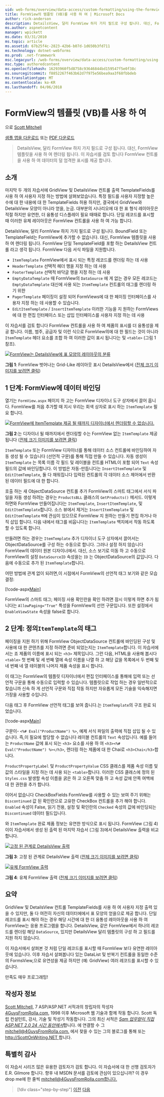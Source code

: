```yaml
---
uid: web-forms/overview/data-access/custom-formatting/using-the-formview-s-templates-vb
title: FormView의 템플릿 (VB)를 사용 하 여 | Microsoft Docs
author: rick-anderson
description: DetailsView, 달리 FormView 하지 가지 필드로 구성 됩니다. 대신, FormView 템플릿을 사용 하 여 렌더링 됩니다. 이 자습서의 6.를 사용 하 여 검토 합니다.
ms.author: aspnetcontent
manager: wpickett
ms.date: 03/31/2010
ms.topic: article
ms.assetid: 67b25f4c-2823-42b6-b07d-1d650b3fd711
ms.technology: dotnet-webforms
ms.prod: .net-framework
msc.legacyurl: /web-forms/overview/data-access/custom-formatting/using-the-formview-s-templates-vb
msc.type: authoredcontent
ms.openlocfilehash: 16293960f5d8758c93646844bd159547f5e0f38c
ms.sourcegitcommit: f8852267f463b62d7f975e56bea9aa3f68fbbdeb
ms.translationtype: MT
ms.contentlocale: ko-KR
ms.lasthandoff: 04/06/2018
---
```

<a name="using-the-formviews-templates-vb"></a>FormView의 템플릿 (VB)를 사용 하 여
====================
으로 [Scott Mitchell](https://twitter.com/ScottOnWriting)

[샘플 앱을 다운로드](http://download.microsoft.com/download/5/7/0/57084608-dfb3-4781-991c-407d086e2adc/ASPNET_Data_Tutorial_14_VB.exe) 또는 [PDF 다운로드](using-the-formview-s-templates-vb/_static/datatutorial14vb1.pdf)

> DetailsView, 달리 FormView 하지 가지 필드로 구성 됩니다. 대신, FormView 템플릿을 사용 하 여 렌더링 됩니다. 이 자습서를 검토 합니다 FormView 컨트롤을 사용 하 여 데이터의 덜 엄격한 표시를 제공 합니다.


## <a name="introduction"></a>소개

마지막 두 개의 자습서에 GridView 및 DetailsView 컨트롤 출력 TemplateFields를 사용 하 여 사용자 지정 하는 방법에 살펴보았습니다. 특정 필드를 사용자 지정할 높은 수에 대 한 내용에 대 한 TemplateFields 허용 하지만, 결국에서 GridView와 DetailsView 모양이 아니라 얻을, 눈금. 대부분의 시나리오에 대 한 표 형식 레이아웃은 적절 하지만 유연한, 더 융통성 디스플레이 필요 때때로 합니다. 단일 레코드를 표시할 때 이러한 유체 레이아웃은 FormView 컨트롤을 사용 하 여 가능 합니다.

DetailsView, 달리 FormView 하지 가지 필드로 구성 됩니다. BoundField 또는 TemplateField는 FormView에 추가할 수 없습니다. 대신, FormView 템플릿을 사용 하 여 렌더링 됩니다. FormView 단일 TemplateField를 포함 하는 DetailsView 컨트롤 라고 생각 됩니다. FormView 다음 서식 파일을 지원합니다.

- `ItemTemplate` FormView에서 표시 되는 특정 레코드를 렌더링 하는 데 사용
- `HeaderTemplate` 선택적 헤더 행을 지정 하는 데 사용
- `FooterTemplate` 선택적 바닥글 행을 지정 하는 데 사용
- `EmptyDataTemplate` 때 FormView의 `DataSource` 에 게 없는 경우 모든 레코드는 `EmptyDataTemplate` 대신에 사용 되는 `ItemTemplate` 컨트롤의 태그를 렌더링 하기 위한
- `PagerTemplate` 페이징이 설정 되어 FormViews에 대 한 페이징 인터페이스를 사용자 지정 하는 데 사용할 수 있습니다.
- `EditItemTemplate` / `InsertItemTemplate` 이러한 기능을 지 원하는 FormViews에 대 한 편집 인터페이스 또는 삽입 인터페이스를 사용자 지정 하는 데 사용

이 자습서를 검토 합니다 FormView 컨트롤을 사용 하 여 제품의 표시를 더 융통성을 제공 합니다. 이름, 범주, 공급자 및 이런 식으로 FormView의에 대 한 필드는 것이 아니라 `ItemTemplate` 헤더 요소를 조합 하 여 이러한 값이 표시 됩니다는 및 `<table>` (그림 1 참조).


[![FormView는 DetailsView에 표 모양의 레이아웃의 분류](using-the-formview-s-templates-vb/_static/image2.png)](using-the-formview-s-templates-vb/_static/image1.png)

**그림 1**: FormView 벗어나는 Grid-Like 레이아웃 표시 DetailsView에서 ([전체 크기 이미지를 보려면 클릭](using-the-formview-s-templates-vb/_static/image3.png))


## <a name="step-1-binding-the-data-to-the-formview"></a>1 단계: FormView에 데이터 바인딩

열기는 `FormView.aspx` 페이지 하 고는 FormView 디자이너 도구 상자에서 끌어 옵니다. FormView를 처음 추가할 때 지시 우리는 회색 상자로 표시 하는 `ItemTemplate` 필요 합니다.


[![FormView에 ItemTemplate 제공 될 때까지 디자이너에서 렌더링할 수 없습니다.](using-the-formview-s-templates-vb/_static/image5.png)](using-the-formview-s-templates-vb/_static/image4.png)

**그림 2**:는 디자이너 될 때까지에서 렌더링할 수는 FormView 없는 `ItemTemplate` 제공 됩니다 ([전체 크기 이미지를 보려면 클릭](using-the-formview-s-templates-vb/_static/image6.png))


`ItemTemplate` 또는 FormView 디자이너를 통해 데이터 소스 컨트롤에 바인딩하여 자동 생성 될 수 있습니다 (선언적 구문)를 통해 직접 만들 수 있습니다. 자동 생성이 `ItemTemplate` 는 목록 이름 각 필드 및 레이블을 컨트롤 HTML이 포함 되어 `Text` 속성 필드의 값에 바인딩합니다. 이 방법은 자동-만듭니다는 `InsertItemTemplate` 및 `EditItemTemplate`, 둘 다 채워집니다 입력된 컨트롤의 각 데이터 소스 제어에서 반환 된 데이터 필드에 대 한 합니다.

호출 하는 새 ObjectDataSource 컨트롤 추가 FormView의 스마트 태그에서 서식 파일을 자동 생성 하려는 경우는 `ProductsBLL` 클래스의 `GetProducts()` 메서드. 이렇게 하면와 FormView 만들어집니다는 `ItemTemplate`, `InsertItemTemplate`, 및 `EditItemTemplate`합니다. 소스 뷰에서 제거는 `InsertItemTemplate` 및 `EditItemTemplate` म에 관심이 있으므로 FormView 지 원하는 만들기 편집 하거나 아직 삽입 합니다. 다음 내에서 태그를 비웁니다는 `ItemTemplate` 백지에서 작동 하도록 할 수 있도록 합니다.

만들려면 하는 경우는 `ItemTemplate` 추가 디자이너 도구 상자에서 끌어서는 ObjectDataSource를 구성 하는 수동으로 합니다. 그러나 설정 하지 않습니다 FormView의 데이터 원본 디자이너에서. 대신, 소스 보기로 이동 하 고 수동으로 FormView의 설정 `DataSourceID` 속성을는 `ID` 는 ObjectDataSource의 값입니다. 다음에 수동으로 추가 된 `ItemTemplate`합니다.

어떤 방법에 관계 없이 되려면,이 시점에서 FormView의 선언적 태그 보기와 같은 모습 결정:


[!code-aspx[Main](using-the-formview-s-templates-vb/samples/sample1.aspx)]

FormView의 스마트 태그; 페이징 사용 확인란을 확인 하려면 잠시 이렇게 하면 추가 됩니다는 `AllowPaging="True"` 특성을 FormView의 선언 구문입니다. 또한 설정에서 `EnableViewState` 속성을 false로 합니다.

## <a name="step-2-defining-theitemtemplates-markup"></a>2 단계: 정의`ItemTemplate`의 태그

페이징을 지원 하기 위해 FormView ObjectDataSource 컨트롤에 바인딩된 구성 및 사용에 대 한 콘텐츠를 지정 하려면 준비 되었는지는 `ItemTemplate`합니다. 이 자습서에서는 죠 제품의 이름에 표시 되는 `<h3>` 제목입니다. 그런 다음, HTML을 사용해 봅시다 `<table>` 첫 번째 및 세 번째 열에 속성 이름을 나열 하 고 해당 값을 목록에서 두 번째 및 네 번째 네 열 테이블의 나머지 제품 속성을 표시 합니다.

이 태그는 FormView의 템플릿 디자이너에서 편집 인터페이스를 통해에 입력 또는 선언적 구문을 통해 수동으로 입력할 수 있습니다. 템플릿으로 작업 하는 경우 일반적으로 찾습니까 신속 하 게 선언적 구문와 직접 작동 하지만 자유롭게 모든 기술을 익숙해지면 가장을 사용할 수입니다.

다음 태그 후 FormView 선언적 태그를 보여 줍니다.는 `ItemTemplate`의 구조 완료 되었습니다.


[!code-aspx[Main](using-the-formview-s-templates-vb/samples/sample2.aspx)]

구문이- `<%# Eval("ProductName") %>`, 예제 서식 파일의 출력에 직접 삽입 될 수 있습니다. 즉,이 필요에 할당할 수 없습니다 레이블 컨트롤의 `Text` 속성입니다. 예를 들어는 `ProductName` 값에 표시 되는 `<h3>` 요소를 사용 하 여 `<h3><%# Eval("ProductName") %></h3>`, 렌더링 하는 제품에 대 한 Chai로 `<h3>Chai</h3>`합니다.

`ProductPropertyLabel` 및 `ProductPropertyValue` CSS 클래스를 제품 속성 이름 및 값의 스타일을 지정 하는 데 사용 되는 `<table>`합니다. 이러한 CSS 클래스에 정의 된 `Styles.css` 발생할 속성 이름을 굵은 하 고 오른쪽 맞춤 하 고 속성 값에 안쪽 여백에 대 한 권한을 추가 합니다.

이어서 없습니다 CheckBoxFields FormView를 사용할 수 있는 보여 주기 위해는 `Discontinued` 값 된 확인란으로 고유한 CheckBox 컨트롤을 추가 해야 합니다. `Enabled` 속성이 False, 읽기 전용, 설정 및 확인란의 `Checked` 속성의 값에 바인딩되는 `Discontinued` 데이터 필드입니다.

와 `ItemTemplate` 완료 제품 정보는 유연한 방식으로 표시 됩니다. FormView (그림 4)이이 자습서에서 생성 된 출력 된 마지막 자습서 (그림 3)에서 DetailsView 출력을 비교 합니다.


[![고정 된 관계로 DetailsView 출력](using-the-formview-s-templates-vb/_static/image8.png)](using-the-formview-s-templates-vb/_static/image7.png)

**그림 3**: 고정 된 관계로 DetailsView 출력 ([전체 크기 이미지를 보려면 클릭](using-the-formview-s-templates-vb/_static/image9.png))


[![유체 FormView 출력](using-the-formview-s-templates-vb/_static/image11.png)](using-the-formview-s-templates-vb/_static/image10.png)

**그림 4**: 유체 FormView 출력 ([전체 크기 이미지를 보려면 클릭](using-the-formview-s-templates-vb/_static/image12.png))


## <a name="summary"></a>요약

GridView 및 DetailsView 컨트롤 TemplateFields를 사용 하 여 사용자 지정 출력 있을 수 있지만, 둘 다 여전히 자신의 데이터에에서 표 모양의 얻을으로 제공 합니다. 단일 레코드를 표시 해야 하는 경우 해당 시간에 대 한 더 융통성 레이아웃을 사용 하 여 FormView는 응용 프로그램을 합니다. DetailsView, 같은 FormView에서 하나의 레코드를 렌더링 해당 `DataSource`, 있지만 DetailsView 달리 템플릿의 구성 하 고 필드를 지원 하지 않습니다.

이 자습서에서 살펴본 것 처럼 단일 레코드를 표시할 때 FormView 보다 유연한 레이아웃에 있습니다. 이후 자습서 살펴봅니다 있는 DataList 및 반복기 컨트롤을 동일한 수준의 FormsView,으로 유연성을 제공 하지만 (예: GridView) 여러 레코드를 표시할 수 있습니다.

만족도 매우 프로그래밍!

## <a name="about-the-author"></a>작성자 정보

[Scott Mitchell](http://www.4guysfromrolla.com/ScottMitchell.shtml), 7 ASP/ASP.NET 서적과의 창립자의 작성자 [4GuysFromRolla.com](http://www.4guysfromrolla.com), 1998 이후 Microsoft 웹 기술과 함께 작동 합니다. Scott 독립 컨설턴트, 강사, 기술 및 작성기 작동합니다. 그의 최신 서적은 [ *Sam 업무량이 직접 ASP.NET 2.0 24 시간 동안에서*](https://www.amazon.com/exec/obidos/ASIN/0672327384/4guysfromrollaco)합니다. 에 연결할 수 그 [ mitchell@4GuysFromRolla.com.](mailto:mitchell@4GuysFromRolla.com) 에서 찾을 수 있는 그의 블로그를 통해 또는 [ http://ScottOnWriting.NET ](http://ScottOnWriting.NET)합니다.

## <a name="special-thanks-to"></a>특별히 감사

이 자습서 시리즈 많은 유용한 검토자가 검토 합니다. 이 자습서에 대 한 선행 검토자가 E.R. Gilmore 합니다. 향후 내 MSDN 문서를 검토에 관심이 있으십니까? 이 경우 drop me에 한 줄씩 [ mitchell@4GuysFromRolla.com합니다.](mailto:mitchell@4GuysFromRolla.com)

> [!div class="step-by-step"]
> [이전](using-templatefields-in-the-detailsview-control-vb.md)
> [다음](displaying-summary-information-in-the-gridview-s-footer-vb.md)
